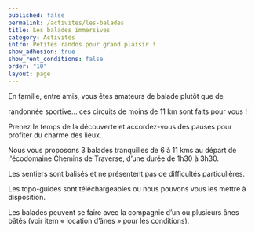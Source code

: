 ```yaml
---
published: false
permalink: /activites/les-balades
title: Les balades immersives
category: Activités
intro: Petites randos pour grand plaisir !
show_adhesion: true
show_rent_conditions: false
order: "10"
layout: page
---
```

En famille, entre amis, vous êtes amateurs de balade plutôt que de 

randonnée sportive… ces circuits de moins de 11 km sont faits pour vous !

 Prenez le temps de la découverte et accordez-vous des pauses pour profiter du charme des lieux.

Nous vous proposons 3 balades tranquilles de 6 à 11 kms au départ de l'écodomaine Chemins de Traverse, d’une durée de 1h30 à 3h30.

Les sentiers sont balisés et ne présentent pas de difficultés particulières.

Les topo-guides sont téléchargeables ou nous pouvons vous les mettre à disposition.

Les balades peuvent se faire avec la compagnie d’un ou plusieurs ânes bâtés (voir item « location d’ânes » pour les conditions).
